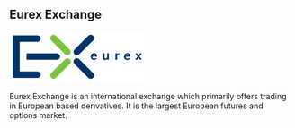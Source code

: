 ## Eurex Exchange

[![Eurex](https://github.com/Open-Markets-Initiative/Directory/blob/main/Organizations/Eurex/Images/Logo.png)](https://www.eurex.com)

Eurex Exchange is an international exchange which primarily offers trading in European based derivatives. It is the largest European futures and options market. 
